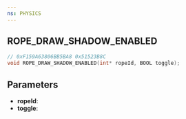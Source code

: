 ```yaml
---
ns: PHYSICS
---
```

## ROPE_DRAW_SHADOW_ENABLED

```c
// 0xF159A63806BB5BA8 0x51523B8C
void ROPE_DRAW_SHADOW_ENABLED(int* ropeId, BOOL toggle);
```


## Parameters
* **ropeId**: 
* **toggle**: 


